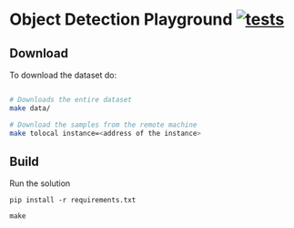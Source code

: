 # Object Detection Playground [![tests](https://github.com/kqf/vinbigdata/workflows/tests/badge.svg)](https://github.com/kqf/object-detection-playground/actions/)

## Download
To download the dataset do:
```bash

# Downloads the entire dataset
make data/

# Download the samples from the remote machine
make tolocal instance=<address of the instance>
```
## Build

Run the solution
```
pip install -r requirements.txt

make
```
